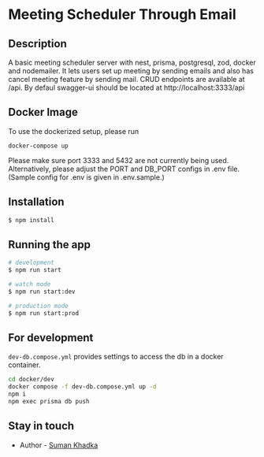 # Meeting Scheduler Through Email

## Description

A basic meeting scheduler server with nest, prisma, postgresql, zod, docker and nodemailer.
It lets users set up meeting by sending emails and also has cancel meeting feature by sending mail.
CRUD endpoints are available at /api. By defaul swagger-ui should be located at
http://localhost:3333/api

## Docker Image
To use the dockerized setup, please run
```
docker-compose up
```
Please make sure port 3333 and 5432 are not currently being used. Alternatively, please adjust the PORT and DB_PORT configs in .env file.
(Sample config for .env is given in .env.sample.)

## Installation

```bash
$ npm install
```

## Running the app

```bash
# development
$ npm run start

# watch mode
$ npm run start:dev

# production mode
$ npm run start:prod
```
## For development
`dev-db.compose.yml` provides settings to access the db in a docker container.
```bash
cd docker/dev
docker compose -f dev-db.compose.yml up -d
npm i
npm exec prisma db push
```


## Stay in touch

- Author - [Suman Khadka](https://github.com/sumann7916)
